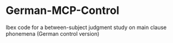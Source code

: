 # German-MCP-Control
Ibex code for a between-subject judgment study on main clause phonemena (German control version) 
